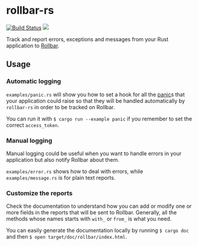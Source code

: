 # rollbar-rs
[![Build Status](https://travis-ci.org/benashford/rs-es.svg?branch=master)](https://travis-ci.org/benashford/rs-es)
[![](https://meritbadge.herokuapp.com/rollbar)](https://crates.io/crates/rollbar)

Track and report errors, exceptions and messages from your Rust application to [Rollbar](https://rollbar.com/).

## Usage

### Automatic logging
`examples/panic.rs` will show you how to set a hook for all the
[panic](https://doc.rust-lang.org/std/panic/fn.set_hook.html)s that your application could raise
so that they will be handled automatically by `rollbar-rs` in order to be tracked on Rollbar.

You can run it with `$ cargo run --example panic` if you remember to set the correct `access_token`.

### Manual logging
Manual logging could be useful when you want to handle errors in your application but also notify Rollbar about them.

`examples/error.rs` shows how to deal with errors, while `examples/message.rs` is for plain text reports.

### Customize the reports
Check the documentation to understand how you can add or modify one or more fields in the reports that will be
sent to Rollbar. Generally, all the methods whose names starts with `with_` or `from_` is what you need.

You can easily generate the documentation locally by running `$ cargo doc` and then `$ open target/doc/rollbar/index.html`.
